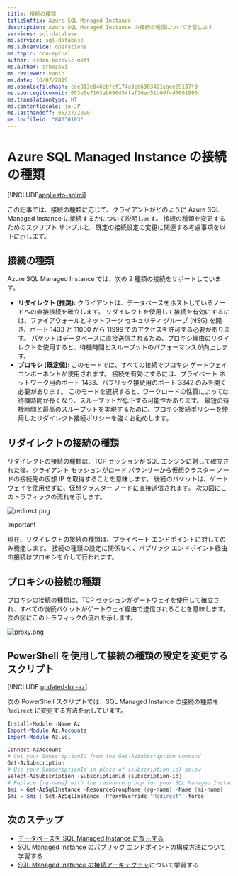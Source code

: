 ```yaml
---
title: 接続の種類
titleSuffix: Azure SQL Managed Instance
description: Azure SQL Managed Instance の接続の種類について学習します
services: sql-database
ms.service: sql-database
ms.subservice: operations
ms.topic: conceptual
author: srdan-bozovic-msft
ms.author: srbozovi
ms.reviewer: vanto
ms.date: 10/07/2019
ms.openlocfilehash: cee913e846ebfef174a3cd6383401eace89187f0
ms.sourcegitcommit: 053e5e7103ab666454faf26ed51b0dfcd7661996
ms.translationtype: HT
ms.contentlocale: ja-JP
ms.lasthandoff: 05/27/2020
ms.locfileid: "84030103"
---
```

# <a name="azure-sql-managed-instance-connection-types"></a>Azure SQL Managed Instance の接続の種類
[!INCLUDE[appliesto-sqlmi](../includes/appliesto-sqlmi.md)]

この記事では、接続の種類に応じて、クライアントがどのように Azure SQL Managed Instance に接続するかについて説明します。 接続の種類を変更するためのスクリプト サンプルと、既定の接続設定の変更に関連する考慮事項を以下に示します。

## <a name="connection-types"></a>接続の種類

Azure SQL Managed Instance では、次の 2 種類の接続をサポートしています。

- **リダイレクト (推奨):** クライアントは、データベースをホストしているノードへの直接接続を確立します。 リダイレクトを使用して接続を有効にするには、ファイアウォールとネットワーク セキュリティ グループ (NSG) を開き、ポート 1433 と 11000 から 11999 でのアクセスを許可する必要があります。 パケットはデータベースに直接送信されるため、プロキシ経由のリダイレクトを使用すると、待機時間とスループットのパフォーマンスが向上します。
- **プロキシ (既定値):** このモードでは、すべての接続でプロキシ ゲートウェイ コンポーネントが使用されます。 接続を有効にするには、プライベート ネットワーク用のポート 1433、パブリック接続用のポート 3342 のみを開く必要があります。 このモードを選択すると、ワークロードの性質によっては待機時間が長くなり、スループットが低下する可能性があります。 最短の待機時間と最高のスループットを実現するために、プロキシ接続ポリシーを使用したリダイレクト接続ポリシーを強くお勧めします。

## <a name="redirect-connection-type"></a>リダイレクトの接続の種類

リダイレクトの接続の種類は、TCP セッションが SQL エンジンに対して確立された後、クライアント セッションがロード バランサーから仮想クラスター ノードの接続先の仮想 IP を取得することを意味します。 後続のパケットは、ゲートウェイを使用せずに、仮想クラスター ノードに直接送信されます。 次の図にこのトラフィックの流れを示します。

![redirect.png](./media/connection-types-overview/redirect.png)

> [!IMPORTANT]
> 現在、リダイレクトの接続の種類は、プライベート エンドポイントに対してのみ機能します。 接続の種類の設定に関係なく、パブリック エンドポイント経由の接続はプロキシを介して行われます。

## <a name="proxy-connection-type"></a>プロキシの接続の種類

プロキシの接続の種類は、TCP セッションがゲートウェイを使用して確立され、すべての後続パケットがゲートウェイ経由で送信されることを意味します。 次の図にこのトラフィックの流れを示します。

![proxy.png](./media/connection-types-overview/proxy.png)

## <a name="script-to-change-connection-type-settings-using-powershell"></a>PowerShell を使用して接続の種類の設定を変更するスクリプト

[!INCLUDE [updated-for-az](../../../includes/updated-for-az.md)]

次の PowerShell スクリプトでは、SQL Managed Instance の接続の種類を `Redirect` に変更する方法を示しています。

```powershell
Install-Module -Name Az
Import-Module Az.Accounts
Import-Module Az.Sql

Connect-AzAccount
# Get your SubscriptionId from the Get-AzSubscription command
Get-AzSubscription
# Use your SubscriptionId in place of {subscription-id} below
Select-AzSubscription -SubscriptionId {subscription-id}
# Replace {rg-name} with the resource group for your SQL Managed Instance, and replace {mi-name} with the name of your SQL Managed Instance
$mi = Get-AzSqlInstance -ResourceGroupName {rg-name} -Name {mi-name}
$mi = $mi | Set-AzSqlInstance -ProxyOverride "Redirect" -force
```

## <a name="next-steps"></a>次のステップ

- [データベースを SQL Managed Instance に復元する](restore-sample-database-quickstart.md)
- [SQL Managed Instance のパブリック エンドポイントの構成](public-endpoint-configure.md)方法について学習する
- [SQL Managed Instance の接続アーキテクチャ](connectivity-architecture-overview.md)について学習する